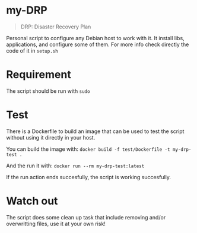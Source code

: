 # my-DRP

> DRP: Disaster Recovery Plan

Personal script to configure any Debian host to work with it.
It install libs, applications, and configure some of them.
For more info check directly the code of it in `setup.sh`

# Requirement
The script should be run with `sudo`

# Test
There is a Dockerfile to build an image that can be used to test the script without using it directly in your host.

You can build the image with:
`docker build -f test/Dockerfile -t my-drp-test .`

And the run it with:
`docker run --rm my-drp-test:latest`

If the run action ends succesfully, the script is working succesfully.

# Watch out
The script does some clean up task that include removing and/or overwritting files, use it at your own risk!
